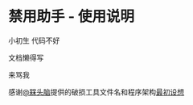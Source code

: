 # 禁用助手 - 使用说明

小初生 代码不好 

文档懒得写

来骂我


感谢[@槑头脑](https://github.com/Immortal-Sty)提供的破损工具文件名和程序架构[最初设想](https://github.com/Immortal-Sty/MC_resourcepacks_delHelper)
